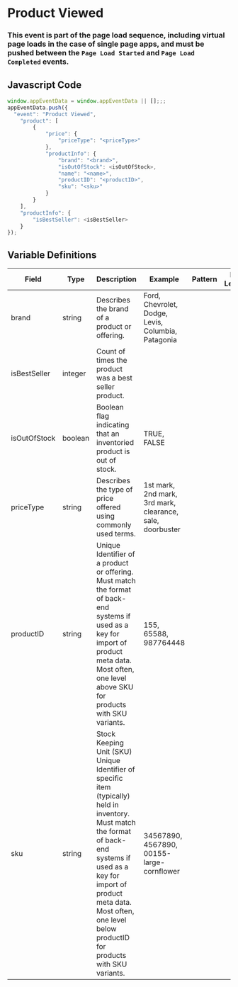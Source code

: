 # Product Viewed

### This event is part of the page load sequence, including virtual page loads in the case of single page apps, and must be pushed between the `Page Load Started` and `Page Load Completed` events.

## Javascript Code
```js
window.appEventData = window.appEventData || [];;;
appEventData.push({
  "event": "Product Viewed",
    "product": [
        {
            "price": {
                "priceType": "<priceType>"
            },
            "productInfo": {
                "brand": "<brand>",
                "isOutOfStock": <isOutOfStock>,
                "name": "<name>",
                "productID": "<productID>",
                "sku": "<sku>"
            }
        }
    ],
    "productInfo": {
        "isBestSeller": <isBestSeller>
    }
});
```

## Variable Definitions

|Field|Type|Description|Example|Pattern|Min Length|Max Length|Minimum|Maximum|Multiple Of|
| --- | --- | --- | --- | --- | --- | --- | --- | --- | --- |
|brand|string|Describes the brand of a product or offering.|Ford, Chevrolet, Dodge, Levis, Columbia, Patagonia|||||||
|isBestSeller|integer|Count of times the product was a best seller product.||||||||
|isOutOfStock|boolean|Boolean flag indicating that an inventoried product is out of stock. |TRUE, FALSE|||||||
|priceType|string|Describes the type of price offered using commonly used terms. |1st mark, 2nd mark, 3rd mark, clearance, sale, doorbuster|||||||
|productID|string|Unique Identifier of a product or offering.  Must match the format of back-end systems if used as a key for import of product meta data. Most often, one level above SKU for products with SKU variants. |155, 65588, 987764448|||||||
|sku|string|Stock Keeping Unit \(SKU\) Unique Identifier of specific item \(typically\) held in inventory.  Must match the format of back-end systems if used as a key for import of product meta data. Most often, one level below productID for products with SKU variants. |34567890, 4567890, 00155-large-cornflower|||||||




